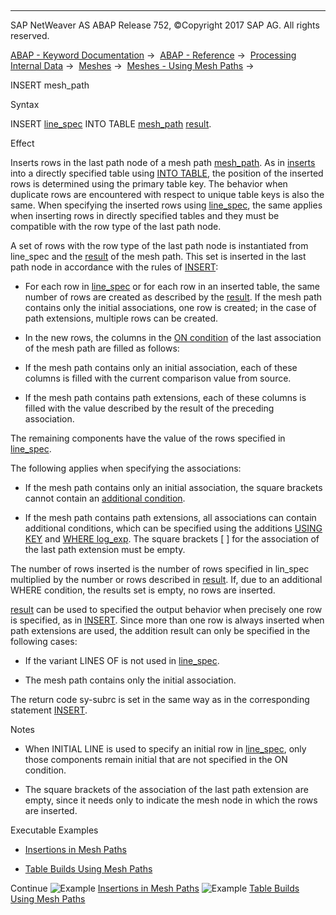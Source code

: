   

* * *

SAP NetWeaver AS ABAP Release 752, ©Copyright 2017 SAP AG. All rights reserved.

[ABAP - Keyword Documentation](https://help.sap.com/doc/abapdocu_752_index_htm/7.52/en-US/abenabap.htm) →  [ABAP - Reference](https://help.sap.com/doc/abapdocu_752_index_htm/7.52/en-US/abenabap_reference.htm) →  [Processing Internal Data](https://help.sap.com/doc/abapdocu_752_index_htm/7.52/en-US/abenabap_data_working.htm) →  [Meshes](https://help.sap.com/doc/abapdocu_752_index_htm/7.52/en-US/abenabap_meshes.htm) →  [Meshes - Using Mesh Paths](https://help.sap.com/doc/abapdocu_752_index_htm/7.52/en-US/abenmesh_path_usage.htm) → 

INSERT mesh\_path

Syntax

INSERT [line\_spec](https://help.sap.com/doc/abapdocu_752_index_htm/7.52/en-US/abapinsert_itab_linespec.htm) INTO TABLE [mesh\_path](https://help.sap.com/doc/abapdocu_752_index_htm/7.52/en-US/abenmesh_path.htm) [result](https://help.sap.com/doc/abapdocu_752_index_htm/7.52/en-US/abapinsert_itab_result.htm).

Effect

Inserts rows in the last path node of a mesh path [mesh\_path](https://help.sap.com/doc/abapdocu_752_index_htm/7.52/en-US/abenmesh_path.htm). As in [inserts](https://help.sap.com/doc/abapdocu_752_index_htm/7.52/en-US/abapinsert_itab.htm) into a directly specified table using [INTO TABLE](https://help.sap.com/doc/abapdocu_752_index_htm/7.52/en-US/abapinsert_itab_position.htm), the position of the inserted rows is determined using the primary table key. The behavior when duplicate rows are encountered with respect to unique table keys is also the same. When specifying the inserted rows using [line\_spec](https://help.sap.com/doc/abapdocu_752_index_htm/7.52/en-US/abapinsert_itab_linespec.htm), the same applies when inserting rows in directly specified tables and they must be compatible with the row type of the last path node.

A set of rows with the row type of the last path node is instantiated from line\_spec and the [result](https://help.sap.com/doc/abapdocu_752_index_htm/7.52/en-US/abenmesh_path_result.htm) of the mesh path. This set is inserted in the last path node in accordance with the rules of [INSERT](https://help.sap.com/doc/abapdocu_752_index_htm/7.52/en-US/abapinsert_itab.htm):

-   For each row in [line\_spec](https://help.sap.com/doc/abapdocu_752_index_htm/7.52/en-US/abapinsert_itab_linespec.htm) or for each row in an inserted table, the same number of rows are created as described by the [result](https://help.sap.com/doc/abapdocu_752_index_htm/7.52/en-US/abenmesh_path_result.htm). If the mesh path contains only the initial associations, one row is created; in the case of path extensions, multiple rows can be created.

-   In the new rows, the columns in the [ON condition](https://help.sap.com/doc/abapdocu_752_index_htm/7.52/en-US/abaptypes_mesh_association.htm) of the last association of the mesh path are filled as follows:

-   If the mesh path contains only an initial association, each of these columns is filled with the current comparison value from source.

-   If the mesh path contains path extensions, each of these columns is filled with the value described by the result of the preceding association.

The remaining components have the value of the rows specified in [line\_spec](https://help.sap.com/doc/abapdocu_752_index_htm/7.52/en-US/abapinsert_itab_linespec.htm).

The following applies when specifying the associations:

-   If the mesh path contains only an initial association, the square brackets cannot contain an [additional condition](https://help.sap.com/doc/abapdocu_752_index_htm/7.52/en-US/abenmesh_path_assoc_cond.htm).

-   If the mesh path contains path extensions, all associations can contain additional conditions, which can be specified using the additions [USING KEY](https://help.sap.com/doc/abapdocu_752_index_htm/7.52/en-US/abenmesh_path_assoc_cond.htm) and [WHERE log\_exp](https://help.sap.com/doc/abapdocu_752_index_htm/7.52/en-US/abenmesh_path_assoc_cond.htm). The square brackets \[ \] for the association of the last path extension must be empty.

The number of rows inserted is the number of rows specified in lin\_spec multiplied by the number or rows described in [result](https://help.sap.com/doc/abapdocu_752_index_htm/7.52/en-US/abenmesh_path_result.htm). If, due to an additional WHERE condition, the results set is empty, no rows are inserted.

[result](https://help.sap.com/doc/abapdocu_752_index_htm/7.52/en-US/abapinsert_itab_result.htm) can be used to specified the output behavior when precisely one row is specified, as in [INSERT](https://help.sap.com/doc/abapdocu_752_index_htm/7.52/en-US/abapinsert_itab.htm). Since more than one row is always inserted when path extensions are used, the addition result can only be specified in the following cases:

-   If the variant LINES OF is not used in [line\_spec](https://help.sap.com/doc/abapdocu_752_index_htm/7.52/en-US/abapinsert_itab_linespec.htm).

-   The mesh path contains only the initial association.

The return code sy-subrc is set in the same way as in the corresponding statement [INSERT](https://help.sap.com/doc/abapdocu_752_index_htm/7.52/en-US/abapinsert_itab.htm).

Notes

-   When INITIAL LINE is used to specify an initial row in [line\_spec](https://help.sap.com/doc/abapdocu_752_index_htm/7.52/en-US/abapinsert_itab_linespec.htm), only those components remain initial that are not specified in the ON condition.

-   The square brackets of the association of the last path extension are empty, since it needs only to indicate the mesh node in which the rows are inserted.

Executable Examples

-   [Insertions in Mesh Paths](https://help.sap.com/doc/abapdocu_752_index_htm/7.52/en-US/abenmesh_insert_abexa.htm)

-   [Table Builds Using Mesh Paths](https://help.sap.com/doc/abapdocu_752_index_htm/7.52/en-US/abenmesh_build_abexa.htm)

Continue
![Example](exa.gif "Example") [Insertions in Mesh Paths](https://help.sap.com/doc/abapdocu_752_index_htm/7.52/en-US/abenmesh_insert_abexa.htm)
![Example](exa.gif "Example") [Table Builds Using Mesh Paths](https://help.sap.com/doc/abapdocu_752_index_htm/7.52/en-US/abenmesh_build_abexa.htm)